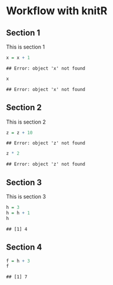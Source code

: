 # Workflow with knitR

## Section 1

This is section 1


```r
x = x + 1
```

```
## Error: object 'x' not found
```

```r
x
```

```
## Error: object 'x' not found
```


## Section 2

This is section 2


```r
z = z + 10
```

```
## Error: object 'z' not found
```

```r
z * 2
```

```
## Error: object 'z' not found
```


## Section 3 ##

This is section 3


```r
h = 3
h = h + 1
h
```

```
## [1] 4
```


## Section 4 ##



```r
f = h + 3
f
```

```
## [1] 7
```

